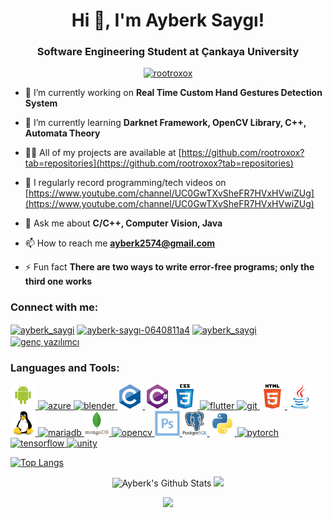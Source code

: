 <h1 align="center">Hi 👋, I'm Ayberk Saygı!</h1>
<h3 align="center">Software Engineering Student at Çankaya University</h3>

<p align="center"> <a href="https://github.com/ryo-ma/github-profile-trophy"><img src="https://github-profile-trophy.vercel.app/?username=rootroxox" alt="rootroxox" /></a> </p>

- 🔭 I’m currently working on **Real Time Custom Hand Gestures Detection System**

- 🌱 I’m currently learning **Darknet Framework, OpenCV Library, C++, Automata Theory**

- 👨‍💻 All of my projects are available at [https://github.com/rootroxox?tab=repositories](https://github.com/rootroxox?tab=repositories)

- 📝 I regularly record programming/tech videos on [https://www.youtube.com/channel/UC0GwTXvSheFR7HVxHVwiZUg](https://www.youtube.com/channel/UC0GwTXvSheFR7HVxHVwiZUg)

- 💬 Ask me about **C/C++, Computer Vision, Java**

- 📫 How to reach me **ayberk2574@gmail.com**

- ⚡ Fun fact **There are two ways to write error-free programs; only the third one works**

<h3 align="left">Connect with me:</h3>
<p align="left">
<a href="https://twitter.com/ayberk_saygi" target="blank"><img align="center" src="https://raw.githubusercontent.com/rahuldkjain/github-profile-readme-generator/master/src/images/icons/Social/twitter.svg" alt="ayberk_saygi" height="30" width="40" /></a>
<a href="https://linkedin.com/in/ayberk-saygı-0640811a4" target="blank"><img align="center" src="https://raw.githubusercontent.com/rahuldkjain/github-profile-readme-generator/master/src/images/icons/Social/linked-in-alt.svg" alt="ayberk-saygı-0640811a4" height="30" width="40" /></a>
<a href="https://instagram.com/ayberk_saygi" target="blank"><img align="center" src="https://raw.githubusercontent.com/rahuldkjain/github-profile-readme-generator/master/src/images/icons/Social/instagram.svg" alt="ayberk_saygi" height="30" width="40" /></a>
<a href="https://www.youtube.com/channel/UC0GwTXvSheFR7HVxHVwiZUg" target="blank"><img align="center" src="https://raw.githubusercontent.com/rahuldkjain/github-profile-readme-generator/master/src/images/icons/Social/youtube.svg" alt="genç yazılımcı" height="30" width="40" /></a>
</p>

<h3 align="left">Languages and Tools:</h3>
<p align="left"> <a href="https://developer.android.com" target="_blank"> <img src="https://raw.githubusercontent.com/devicons/devicon/master/icons/android/android-original-wordmark.svg" alt="android" width="40" height="40"/> </a> <a href="https://azure.microsoft.com/en-in/" target="_blank"> <img src="https://www.vectorlogo.zone/logos/microsoft_azure/microsoft_azure-icon.svg" alt="azure" width="40" height="40"/> </a> <a href="https://www.blender.org/" target="_blank"> <img src="https://download.blender.org/branding/community/blender_community_badge_white.svg" alt="blender" width="40" height="40"/> </a> <a href="https://www.cprogramming.com/" target="_blank"> <img src="https://raw.githubusercontent.com/devicons/devicon/master/icons/c/c-original.svg" alt="c" width="40" height="40"/> </a> <a href="https://www.w3schools.com/cs/" target="_blank"> <img src="https://raw.githubusercontent.com/devicons/devicon/master/icons/csharp/csharp-original.svg" alt="csharp" width="40" height="40"/> </a> <a href="https://www.w3schools.com/css/" target="_blank"> <img src="https://raw.githubusercontent.com/devicons/devicon/master/icons/css3/css3-original-wordmark.svg" alt="css3" width="40" height="40"/> </a> <a href="https://flutter.dev" target="_blank"> <img src="https://www.vectorlogo.zone/logos/flutterio/flutterio-icon.svg" alt="flutter" width="40" height="40"/> </a> <a href="https://git-scm.com/" target="_blank"> <img src="https://www.vectorlogo.zone/logos/git-scm/git-scm-icon.svg" alt="git" width="40" height="40"/> </a> <a href="https://www.w3.org/html/" target="_blank"> <img src="https://raw.githubusercontent.com/devicons/devicon/master/icons/html5/html5-original-wordmark.svg" alt="html5" width="40" height="40"/> </a> <a href="https://www.java.com" target="_blank"> <img src="https://raw.githubusercontent.com/devicons/devicon/master/icons/java/java-original.svg" alt="java" width="40" height="40"/> </a> <a href="https://www.linux.org/" target="_blank"> <img src="https://raw.githubusercontent.com/devicons/devicon/master/icons/linux/linux-original.svg" alt="linux" width="40" height="40"/> </a> <a href="https://mariadb.org/" target="_blank"> <img src="https://www.vectorlogo.zone/logos/mariadb/mariadb-icon.svg" alt="mariadb" width="40" height="40"/> </a> <a href="https://www.mongodb.com/" target="_blank"> <img src="https://raw.githubusercontent.com/devicons/devicon/master/icons/mongodb/mongodb-original-wordmark.svg" alt="mongodb" width="40" height="40"/> </a> <a href="https://opencv.org/" target="_blank"> <img src="https://www.vectorlogo.zone/logos/opencv/opencv-icon.svg" alt="opencv" width="40" height="40"/> </a> <a href="https://www.photoshop.com/en" target="_blank"> <img src="https://raw.githubusercontent.com/devicons/devicon/master/icons/photoshop/photoshop-line.svg" alt="photoshop" width="40" height="40"/> </a> <a href="https://www.postgresql.org" target="_blank"> <img src="https://raw.githubusercontent.com/devicons/devicon/master/icons/postgresql/postgresql-original-wordmark.svg" alt="postgresql" width="40" height="40"/> </a> <a href="https://www.python.org" target="_blank"> <img src="https://raw.githubusercontent.com/devicons/devicon/master/icons/python/python-original.svg" alt="python" width="40" height="40"/> </a> <a href="https://pytorch.org/" target="_blank"> <img src="https://www.vectorlogo.zone/logos/pytorch/pytorch-icon.svg" alt="pytorch" width="40" height="40"/> </a> <a href="https://www.tensorflow.org" target="_blank"> <img src="https://www.vectorlogo.zone/logos/tensorflow/tensorflow-icon.svg" alt="tensorflow" width="40" height="40"/> </a> <a href="https://unity.com/" target="_blank"> <img src="https://www.vectorlogo.zone/logos/unity3d/unity3d-icon.svg" alt="unity" width="40" height="40"/> </a> </p>

[![Top Langs](https://github-readme-stats.vercel.app/api/top-langs/?username=rootroxox&layout=compact)](https://github.com/anuraghazra/github-readme-stats)

<p align="center">
<img width="49%" src="https://github-readme-stats.vercel.app/api?username=rootroxox&show_icons=true&include_all_commits=true&theme=radical" alt="Ayberk's Github Stats" />

 <img width="49%" src="https://github-readme-streak-stats.herokuapp.com/?user=rootroxox&show_icons=true&locale=en&layout=compact&theme=radical&line_height=0" />
</p> 

<p align = "center"> 
<img src="https://activity-graph.herokuapp.com/graph?username=rootroxox&theme=redical">
</p> 
